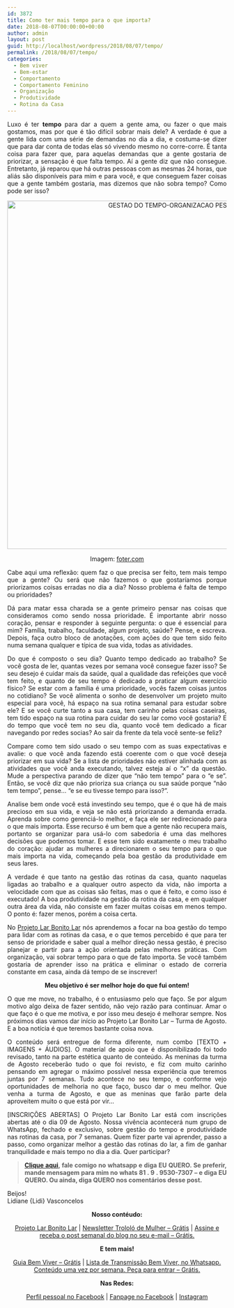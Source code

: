 ```yaml
---
id: 3872
title: Como ter mais tempo para o que importa?
date: 2018-08-07T00:00:00+00:00
author: admin
layout: post
guid: http://localhost/wordpress/2018/08/07/tempo/
permalink: /2018/08/07/tempo/
categories:
  - Bem viver
  - Bem-estar
  - Comportamento
  - Comportamento Feminino
  - Organização
  - Produtividade
  - Rotina da Casa
---
```

<p align="justify">
  Luxo é ter <strong>tempo</strong> para dar a quem a gente ama, ou fazer o que mais gostamos, mas por que é tão difícil sobrar mais dele? A verdade é que a gente lida com uma série de demandas no dia a dia, e costuma-se dizer que para dar conta de todas elas só vivendo mesmo no corre-corre. É tanta coisa para fazer que, para aquelas demandas que a gente gostaria de priorizar, a sensação é que falta tempo. Aí a gente diz que não consegue. Entretanto, já reparou que há outras pessoas com as mesmas 24 horas, que aliás são disponíveis para mim e para você, e que conseguem fazer coisas que a gente também gostaria, mas dizemos que não sobra tempo? Como pode ser isso?
</p>

<p align="center">
  <img class="alignnone size-full wp-image-14672" src="http://www.trololodemulher.com.br/blog/wp-content/uploads/2018/08/GESTAO-DO-TEMPO-ORGANIZACAO-PESSOAL-BLOG.jpg" alt="GESTAO DO TEMPO-ORGANIZACAO PESSOAL-BLOG" width="800" height="800" />
</p>

<p align="center">
  Imagem: <a href="https://foter.com/" target="_blank">foter.com</a>
</p>

<p align="justify">
  Cabe aqui uma reflexão: quem faz o que precisa ser feito, tem mais tempo que a gente? Ou será que não fazemos o que gostaríamos porque priorizamos coisas erradas no dia a dia? Nosso problema é falta de tempo ou prioridades?
</p>

<p align="justify">
  Dá para matar essa charada se a gente primeiro pensar nas coisas que consideramos como sendo nossa prioridade. É importante abrir nosso coração, pensar e responder à seguinte pergunta: o que é essencial para mim? Família, trabalho, faculdade, algum projeto, saúde? Pense, e escreva. Depois, faça outro bloco de anotações, com ações do que tem sido feito numa semana qualquer e típica de sua vida, todas as atividades.
</p>

<p align="justify">
  Do que é composto o seu dia? Quanto tempo dedicado ao trabalho? Se você gosta de ler, quantas vezes por semana você consegue fazer isso? Se seu desejo é cuidar mais da saúde, qual a qualidade das refeições que você tem feito, e quanto de seu tempo é dedicado a praticar algum exercício físico? Se estar com a família é uma prioridade, vocês fazem coisas juntos no cotidiano? Se você alimenta o sonho de desenvolver um projeto muito especial para você, há espaço na sua rotina semanal para estudar sobre ele? E se você curte tanto a sua casa, tem carinho pelas coisas caseiras, tem tido espaço na sua rotina para cuidar do seu lar como você gostaria? E do tempo que você tem no seu dia, quanto você tem dedicado a ficar navegando por redes socias? Ao sair da frente da tela você sente-se feliz?
</p>

<p align="justify">
  Compare como tem sido usado o seu tempo com as suas expectativas e avalie: o que você anda fazendo está coerente com o que você deseja priorizar em sua vida? Se a lista de prioridades não estiver alinhada com as atividades que você anda executando, talvez esteja aí o “x” da questão. Mude a perspectiva parando de dizer que “não tem tempo” para o “e se”. Então, se você diz que não prioriza sua criança ou sua saúde porque “não tem tempo”, pense… “e se eu tivesse tempo para isso?”.
</p>

<p align="justify">
  Analise bem onde você está investindo seu tempo, que é o que há de mais precioso em sua vida, e veja se não está priorizando a demanda errada. Aprenda sobre como gerenciá-lo melhor, e faça ele ser redirecionado para o que mais importa. Esse recurso é um bem que a gente não recupera mais, portanto se organizar para usá-lo com sabedoria é uma das melhores decisões que podemos tomar. E esse tem sido exatamente o meu trabalho do coração: ajudar as mulheres a direcionarem o seu tempo para o que mais importa na vida, começando pela boa gestão da produtividade em seus lares.
</p>

<p align="justify">
  A verdade é que tanto na gestão das rotinas da casa, quanto naquelas ligadas ao trabalho e a qualquer outro aspecto da vida, não importa a velocidade com que as coisas são feitas, mas o que é feito, e como isso é executado! A boa produtividade na gestão da rotina da casa, e em qualquer outra área da vida, não consiste em fazer muitas coisas em menos tempo. O ponto é: fazer menos, porém a coisa certa.
</p>

<p align="justify">
  No <a href="http://www.trololodemulher.com.br/projeto-lar-bonito-lar/" target="_blank">Projeto Lar Bonito Lar</a> nós aprendemos a focar na boa gestão do tempo para lidar com as rotinas da casa, e o que temos percebido é que para ter senso de prioridade e saber qual a melhor direção nessa gestão, é preciso planejar e partir para a ação orientada pelas melhores práticas. Com organização, vai sobrar tempo para o que de fato importa. Se você também gostaria de aprender isso na prática e eliminar o estado de correria constante em casa, ainda dá tempo de se inscrever!
</p>

<p align="center">
  <strong>Meu objetivo é ser melhor hoje do que fui ontem!</strong>
</p>

<p align="justify">
  O que me move, no trabalho, é o entusiasmo pelo que faço. Se por algum motivo algo deixa de fazer sentido, não vejo razão para continuar. Amar o que faço é o que me motiva, e por isso meu desejo é melhorar sempre. Nos próximos dias vamos dar início ao Projeto Lar Bonito Lar &#8211; Turma de Agosto. E a boa notícia é que teremos bastante coisa nova.
</p>

<p align="justify">
  O conteúdo será entregue de forma diferente, num combo [TEXTO + IMAGENS + ÁUDIOS]. O material de apoio que é disponibilizado foi todo revisado, tanto na parte estética quanto de conteúdo. As meninas da turma de Agosto receberão tudo o que foi revisto, e fiz com muito carinho pensando em agregar o máximo possível nessa experiência que teremos juntas por 7 semanas. Tudo acontece no seu tempo, e conforme vejo oportunidades de melhoria no que faço, busco dar o meu melhor. Que venha a turma de Agosto, e que as meninas que farão parte dela aproveitem muito o que está por vir&#8230;
</p>

<p align="justify">
  [INSCRIÇÕES ABERTAS] O Projeto Lar Bonito Lar está com inscrições abertas até o dia 09 de Agosto. Nossa vivência acontecerá num grupo de WhatsApp, fechado e exclusivo, sobre gestão do tempo e produtividade nas rotinas da casa, por 7 semanas. Quem fizer parte vai aprender, passo a passo, como organizar melhor a gestão das rotinas do lar, a fim de ganhar tranquilidade e mais tempo no dia a dia. Quer participar?
</p>

> <p align="justify">
>   <strong><a href="https://bit.ly/2Ldn0bt" target="_blank">Clique aqui</a>, fale comigo no whatsapp e diga EU QUERO. Se preferir, mande mensagem para mim no whats 81 . 9 . 9530-7307 – e diga EU QUERO. Ou ainda, diga QUERO nos comentários desse post.</strong>
> </p>

<p align="justify">
  Beijos!<br /> Lidiane {Lidi} Vasconcelos
</p>

<p align="center">
  <strong>Nosso contéudo:</strong>
</p>

<p align="center">
  <a href="http://www.trololodemulher.com.br/projeto-lar-bonito-lar/" target="_blank">Projeto Lar Bonito Lar</a> | <a href="http://www.trololodemulher.com.br/2018/02/28/newsletter/" target="_blank">Newsletter Trololó de Mulher – Grátis</a> | <a href="https://feedburner.google.com/fb/a/mailverify?uri=blogBichaFemea&loc=en_US" target="_blank">Assine e receba o post semanal do blog no seu e-mail – Grátis.</a>
</p>

<p align="center">
  <strong>E tem mais!</strong>
</p>

<p align="center">
  <a href="http://www.trololodemulher.com.br/2018/03/09/bem-viver/" target="_blank">Guia Bem Viver – Grátis</a> | <a href="https://api.whatsapp.com/send?1=pt_BR&phone=5581995307307" target="_blank">Lista de Transmissão Bem Viver, no Whatsapp. Conteúdo uma vez por semana. Peça para entrar – Grátis.</a>
</p>

<p align="center">
  <strong>Nas Redes:</strong>
</p>

<p align="center">
  <a href="https://www.facebook.com/lidiane.vasconcelos.94" target="_blank">Perfil pessoal no Facebook</a> | <a href="https://www.facebook.com/TrololoMulher/" target="_blank">Fanpage no Facebook</a> | <a href="https://www.instagram.com/trololodemulher/" target="_blank">Instagram</a>
</p>

<p align="justify">